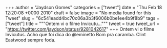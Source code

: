 
+++
author = "Jaydson Gomes"
categories = ["tweet"]
date = "Thu Feb 18 12:20:08 +0000 2010"
draft = false
image = "No media found for this Tweet"
slug = "6c541eadd4bc70c06a3b3f6006b0be1ee4b9f8b9"
tags = ["tweet"]
title = """Ontem vi o filme Invicutu..."""
tweet = true
tweet_url = "https://twitter.com/jaydson/status/9281042617"
+++
Ontem vi o filme Invicutus. Acho que foi dica do @eminetto Bom pra caramba. Clint Eastwood sempre foda.
